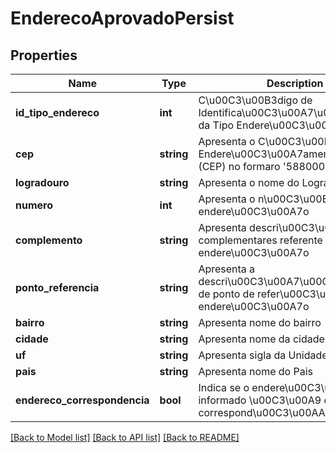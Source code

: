 # EnderecoAprovadoPersist

## Properties
Name | Type | Description | Notes
------------ | ------------- | ------------- | -------------
**id_tipo_endereco** | **int** | C\u00C3\u00B3digo de Identifica\u00C3\u00A7\u00C3\u00A3o da Tipo Endere\u00C3\u00A7o (id) | 
**cep** | **string** | Apresenta o C\u00C3\u00B3digo de Endere\u00C3\u00A7amento Postal (CEP) no formaro &#39;58800000&#39; | [optional] 
**logradouro** | **string** | Apresenta o nome do Logradouro | [optional] 
**numero** | **int** | Apresenta o n\u00C3\u00BAmero do endere\u00C3\u00A7o | [optional] 
**complemento** | **string** | Apresenta descri\u00C3\u00A7oes complementares referente ao endere\u00C3\u00A7o | [optional] 
**ponto_referencia** | **string** | Apresenta a descri\u00C3\u00A7\u00C3\u00A3o de ponto de refer\u00C3\u00AAncia do endere\u00C3\u00A7o | [optional] 
**bairro** | **string** | Apresenta nome do bairro | [optional] 
**cidade** | **string** | Apresenta nome da cidade | 
**uf** | **string** | Apresenta sigla da Unidade Federativa | 
**pais** | **string** | Apresenta nome do Pais | [optional] 
**endereco_correspondencia** | **bool** | Indica se o endere\u00C3\u00A7o informado \u00C3\u00A9 o de correspond\u00C3\u00AAncia | 

[[Back to Model list]](../README.md#documentation-for-models) [[Back to API list]](../README.md#documentation-for-api-endpoints) [[Back to README]](../README.md)


